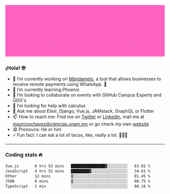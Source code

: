![Banner](banner.gif)

### ¡Hola! 🤓

- 🔭 I’m currently working on [Mándamelo](https://www.mandamelo.com.mx/), a tool that allows businesses to receive remote payments using WhatsApp. 🤖
- 🌱 I’m currently learning Phoenix
- 👯 I’m looking to collaborate on events with GitHub Campus Experts and GDG's
- 🤔 I’m looking for help with calculus
- 💬 Ask me about Elixir, Django, Vue.js, JAMstack, GraphQL or Flutter
- 📫 How to reach me: Find me on [Twitter](https://twitter.com/ultr4nerd) or [LinkedIn](https://www.linkedin.com/in/mauricio-chávez-olea-4b46b7147/), mail me at [mauriciochavez@ciencias.unam.mx](mailto:mauriciochavez@ciencias.unam.mx) or go check my own [website](mauriciochavez.surge.sh)
- 😄 Pronouns: He or him
- ⚡ Fun fact: I can eat a lot of tacos, like, really a lot. 🌮🌮🌮
<!-- 🎙️ I'm releasing weekly episodes on my podcast ["Un Podcast Junior"](https://anchor.fm/un-podcast-junior)-->

---

### Coding stats 🔥

<!--START_SECTION:waka-->
```text
Vue.js       8 hrs 52 mins   ███████████████▓░░░░░░░░░   63.02 % 
JavaScript   4 hrs 52 mins   ████████▓░░░░░░░░░░░░░░░░   34.61 % 
Other        12 mins         ▒░░░░░░░░░░░░░░░░░░░░░░░░   01.45 % 
JSON         6 mins          ▒░░░░░░░░░░░░░░░░░░░░░░░░   00.75 % 
TypeScript   1 min           ░░░░░░░░░░░░░░░░░░░░░░░░░   00.16 % 
```
<!--END_SECTION:waka-->
